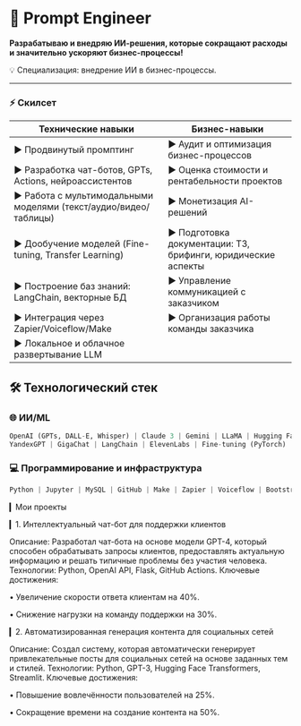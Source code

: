 # 🚀 **Prompt Engineer**

**Разрабатываю и внедряю ИИ-решения, которые сокращают расходы и значительно ускоряют бизнес-процессы!**

💡 Специализация: внедрение ИИ в бизнес-процессы.  

---
### ⚡ **Скилсет**
| **Технические навыки**                               | **Бизнес-навыки**                              |
|-------------------------------------------------------|------------------------------------------------|
| ▶ Продвинутый промптинг                              | ▶ Аудит и оптимизация бизнес-процессов         |
| ▶ Разработка чат-ботов, GPTs, Actions, нейроассистентов | ▶ Оценка стоимости и рентабельности проектов   |
| ▶ Работа с мультимодальными моделями (текст/аудио/видео/таблицы) | ▶ Монетизация AI-решений               |
| ▶ Дообучение моделей (Fine-tuning, Transfer Learning) | ▶ Подготовка документации: ТЗ, брифинги, юридические аспекты |
| ▶ Построение баз знаний: LangChain, векторные БД      | ▶ Управление коммуникацией с заказчиком        |
| ▶ Интеграция через Zapier/Voiceflow/Make              | ▶ Организация работы команды заказчика         |
| ▶ Локальное и облачное развертывание LLM              |                                                |

## 🛠️ **Технологический стек**

### 🌐 **ИИ/ML**
```python
OpenAI (GPTs, DALL-E, Whisper) | Claude 3 | Gemini | LLaMA | Hugging Face 
YandexGPT | GigaChat | LangChain | ElevenLabs | Fine-tuning (PyTorch) | Prompt Engineering
```

### 💻 **Программирование и инфраструктура**
```python
Python | Jupyter | MySQL | GitHub | Make | Zapier | Voiceflow | Bootstrap | FastAPI
```

▎Мои проекты

▎1. Интеллектуальный чат-бот для поддержки клиентов

Описание: Разработал чат-бота на основе модели GPT-4, который способен обрабатывать запросы клиентов, предоставлять актуальную информацию и решать типичные проблемы без участия человека.
Технологии: Python, OpenAI API, Flask, GitHub Actions.
Ключевые достижения:

• Увеличение скорости ответа клиентам на 40%.

• Снижение нагрузки на команду поддержки на 30%.

▎2. Автоматизированная генерация контента для социальных сетей

Описание: Создал систему, которая автоматически генерирует привлекательные посты для социальных сетей на основе заданных тем и стилей.
Технологии: Python, GPT-3, Hugging Face Transformers, Streamlit.
Ключевые достижения:

• Повышение вовлечённости пользователей на 25%.

• Сокращение времени на создание контента на 50%.
